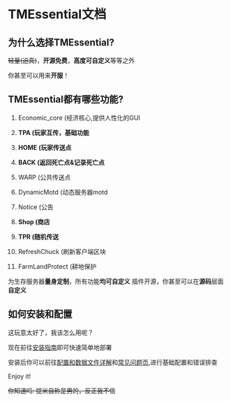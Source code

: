 # TMEssential文档

## 为什么选择TMEssential?

~~轻量(迫真)~~，**开源免费**，**高度可自定义**等等之外

你甚至可以用来**开服**！

## TMEssential都有哪些功能?

1. Economic_core (经济核心,提供人性化的GUI

2. **TPA (玩家互传，基础功能**

3. **HOME (玩家传送点**

4. **BACK (返回死亡点&记录死亡点**

5. WARP (公共传送点

6. DynamicMotd (动态服务器motd

7. Notice (公告

8. **Shop (商店**

9. **TPR (随机传送**

10. RefreshChuck (刷新客户端区块

11. FarmLandProtect (耕地保护


为生存服务器**量身定制**，所有功能**均可自定义**
插件开源，你甚至可以在**源码**层面**自定义**


## 如何安装和配置


这玩意太好了，我该怎么用呢？

现在前往[安装指南](/deploy.md)即可快速简单地部署

安装后你可以前往[配置和数据文件详解](/config.md)和[常见问题页](/wcnm.md),进行基础配置和错误排查

Enjoy it!























































~~你知道吗: 提米自称是男的，反正我不信~~